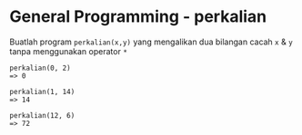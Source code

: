 # General Programming - perkalian #

Buatlah program `perkalian(x,y)` yang mengalikan dua bilangan cacah `x` & `y` tanpa menggunakan operator `*` 

```
perkalian(0, 2)
=> 0

perkalian(1, 14)
=> 14

perkalian(12, 6)
=> 72
```